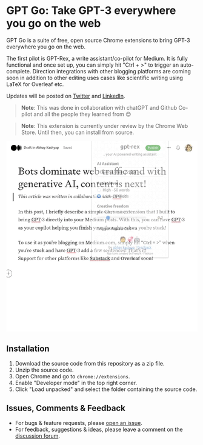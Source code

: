 # GPT Go: Take GPT-3 everywhere you go on the web

GPT Go is a suite of free, open source Chrome extensions to bring GPT-3 everywhere you go on the web.

The first pilot is GPT-Rex, a write assistant/co-pilot for Medium.
It is fully functional and once set up, you can simply hit "Ctrl + >" to trigger an auto-complete.
Direction integrations with other blogging platforms are coming soon in addition to other editing uses cases like scientific writing using LaTeX for Overleaf etc.

Updates will be posted on [Twitter](https://twitter.com/hayabhay) and [LinkedIn](https://www.linkedin.com/in/abhaykashyap12/).

> **Note**: This was done in collaboration with chatGPT and Github Co-pilot and all the people they learned from 😊

> **Note**: This extension is currently under review by the Chrome Web Store. Until then, you can install from source.

![GPT-Rex Demo](/assets/demo.gif)

## Installation

1. Download the source code from this repository as a zip file.
2. Unzip the source code.
3. Open Chrome and go to `chrome://extensions`.
4. Enable "Developer mode" in the top right corner.
5. Click "Load unpacked" and select the folder containing the source code.

## Issues, Comments & Feedback

- For bugs & feature requests, please [open an issue](https://github.com/hayabhay/gpt-go/issues/new/choose).
- For feedback, suggestions & ideas, please leave a comment on the [discussion forum](https://github.com/hayabhay/gpt-go/discussions).
